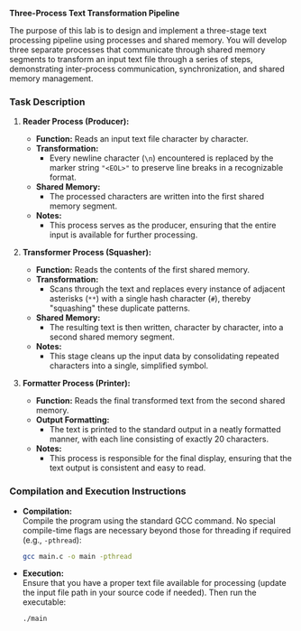 

 **Three-Process Text Transformation Pipeline**

The purpose of this lab is to design and implement a three-stage text processing pipeline using processes and shared memory. You will develop three separate processes that communicate through shared memory segments to transform an input text file through a series of steps, demonstrating inter-process communication, synchronization, and shared memory management.

### **Task Description**

1. **Reader Process (Producer):**  
   - **Function:** Reads an input text file character by character.
   - **Transformation:**  
     - Every newline character (`\n`) encountered is replaced by the marker string `"<EOL>"` to preserve line breaks in a recognizable format.
   - **Shared Memory:**  
     - The processed characters are written into the first shared memory segment.
   - **Notes:**  
     - This process serves as the producer, ensuring that the entire input is available for further processing.

2. **Transformer Process (Squasher):**  
   - **Function:** Reads the contents of the first shared memory.
   - **Transformation:**  
     - Scans through the text and replaces every instance of adjacent asterisks (`**`) with a single hash character (`#`), thereby "squashing" these duplicate patterns.
   - **Shared Memory:**  
     - The resulting text is then written, character by character, into a second shared memory segment.
   - **Notes:**  
     - This stage cleans up the input data by consolidating repeated characters into a single, simplified symbol.

3. **Formatter Process (Printer):**  
   - **Function:** Reads the final transformed text from the second shared memory.
   - **Output Formatting:**  
     - The text is printed to the standard output in a neatly formatted manner, with each line consisting of exactly 20 characters.
   - **Notes:**  
     - This process is responsible for the final display, ensuring that the text output is consistent and easy to read.



### **Compilation and Execution Instructions**

- **Compilation:**  
  Compile the program using the standard GCC command. No special compile-time flags are necessary beyond those for threading if required (e.g., `-pthread`):
  ```bash
  gcc main.c -o main -pthread
  ```

- **Execution:**  
  Ensure that you have a proper text file available for processing (update the input file path in your source code if needed). Then run the executable:
  ```bash
  ./main
  ```

